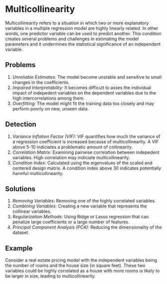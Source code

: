 # Multicollinearity

Multicollinearity refers to a situation in which two or more explanatory variables in a multiple regression model are highly linearly related. In other words, one predictor variable can be used to predict another. This condition creates several problems and challenges in estimating the model parameters and it undermines the statistical significance of an independent variable.

## Problems

1.  _Unreliable Estimates:_ The model become unstable and sensitive to small changes in the coefficients.
2.  _Impaired Interpretability:_ It becomes difficult to asses the individual impact of indepedent variables on the dependent variables due to the high intercorrelations among them.
3.  _Overfitting:_ The model might fit the training data too closely and may perform poorly on new, unseen data.

## Detection

1. _Variance Inflation Factor (VIF):_ VIF quantifies how much the variance of a regression coefficient is increased because of multicollinearity. A VIF above 5-10 indiciates a problematic amount of collinearity.
2. _Correlation Matrix:_ Examining pairwise correlation between indepedent variables. High correlation may indiciate multicollinearity.
3. _Condition Index:_ Calculated using the eigenvalues of the scaled and centered design matrix. A condition index above 30 indicates potentially harmful multicollinearity.

## Solutions

1. _Removing Variables:_ Removing one of the highly correlated variables.
2. _Combining Variables:_ Creating a new variable that represents the collinear variables.
3. _Regularization Methods:_ Using Ridge or Lasso regression that can penalize large coefficients or a large number of features.
4. _Principal Component Analysis (PCA):_ Reducing the dimensionality of the dataset.

## Example

Consider a real estate pricing model with the independent variables being the number of rooms and the house size (in square feet). These two variables could be highly correlated as a house with more rooms is likely to be larger in size, leading to multicollinearity.
